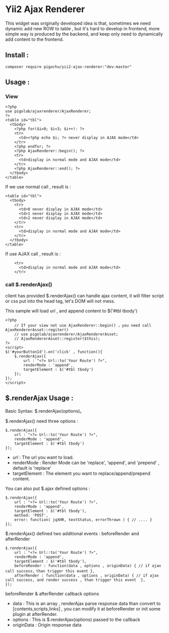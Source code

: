Yii2 Ajax Renderer
==================

This widget was originally developed idea is that, sometimes we need dynamic add new ROW to table , but it's hard to develop in frontend, more simple way is produced by the backend, and keep only need to dynamically add content to the frontend.

Install :
---------

~~~
composer require pigochu/yii2-ajax-renderer:"dev-master"
~~~

Usage :
-------

### View  ###

~~~
<?php
use pigolab/ajaxrenderer/AjaxRenderer;
?>
<table id="tbl">
  <tbody>
    <?php for($i=0; $i<3; $i++): ?>
    <tr>
      <td><?php echo $i; ?> never display in AJAX mode</td>
    </tr>
    <?php endfor; ?>
    <?php AjaxRenderer::begin(); ?>
    <tr>
      <td>display in normal mode and AJAX mode</td>
    </tr>
    <?php AjaxRenderer::end(); ?>
  </tbody>
</table>
~~~

If we use normal call , result is :

~~~
<table id="tbl">
  <tbody>
    <tr>
      <td>0 never display in AJAX mode</td>
      <td>1 never display in AJAX mode</td>
      <td>2 never display in AJAX mode</td>
    </tr>
    <tr>
      <td>display in normal mode and AJAX mode</td>
    </tr>
  </tbody>
</table>
~~~

If use AJAX call , result is :

~~~
    <tr>
      <td>display in normal mode and AJAX mode</td>
    </tr>
~~~



### call $.renderAjax() ###

client has provided $.renderAjax() can handle ajax content, it will filter script or css put into the head tag, let's DOM will not mess.

This sample will load url , and append content to $('#tbl tbody')

~~~
<?php
    // If your view not use AjaxRenderer::begin() ，you need call AjaxRendererAsset::regiter()
    // use pigolab/ajaxrenderer/AjaxRendererAsset;
    // AjaxRendererAsset::register($this);
?>
<script>
$('#yourButtonId').on('click' , function(){
	$.renderAjax({
	    url : "<?= Url::to('Your Route') ?>",
	    renderMode : 'append',
	    targetElement : $('#tbl tbody')
	});
});
</script>
~~~



$.renderAjax Usage :
-------------------

Basic Syntax:  $.renderAjax(options)。 

$.renderAjax() need three options :

~~~
$.renderAjax({
    url : "<?= Url::to('Your Route') ?>",
    renderMode : 'append',
    targetElement : $('#tbl tbody')
});
~~~


- url : The url you want to load.
- renderMode : Render Mode can be 'replace', 'append', and 'prepend' , default is 'replace'
- targetElement : The element you want to replace/append/prepend content.


You can also put $.ajax defined options :
~~~
$.renderAjax({
    url : "<?= Url::to('Your Route') ?>",
    renderMode : 'append',
    targetElement : $('#tbl tbody'),
    method: 'POST',
    error: function( jqXHR, textStatus, errorThrown ) { // .... }
});
~~~

$.renderAjax() defined two additional events :  beforeRender and  afterRender 

~~~
$.renderAjax({
    url : "<?= Url::to('Your Route') ?>",
    renderMode : 'append',
    targetElement : $('#tbl tbody'),
    beforeRender : function(data , options , originData) { // if ajax call success，than trigger this event },
    afterRender : function(data , options , originData) { // if ajax call success, and render success , than trigger this event  },
});
~~~

beforeRender & afterRender callback options
- data : This is an array , renderAjax parse response data than convert to [contents,scripts,links] , you can modify it at beforeRender or init some plugin at afterRender. 
- options : This is $.renderAjax(options) passed to the callback
- originData : Origin response data

